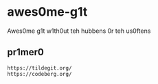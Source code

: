# awes0me-g1t
Awes0me g1t w1th0ut teh hubbens 0r teh us0ftens

## pr1mer0
```
https://tildegit.org/
https://codeberg.org/
```
